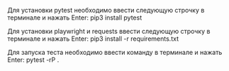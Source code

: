 Для установки pytest необходимо ввести следующую строчку в терминале и нажать Enter:
pip3 install pytest

Для установки playwright и requests ввести следующую строчку в терминале и нажать Enter: 
pip3 install -r requirements.txt

Для запуска теста необходимо ввести команду в терминале и нажать Enter:
pytest -rP .
